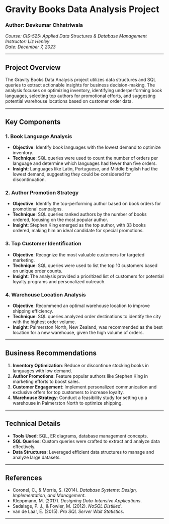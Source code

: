 # Gravity Books Data Analysis Project

### Author: Devkumar Chhatriwala  
*Course: CIS-525: Applied Data Structures & Database Management*  
*Instructor: Liz Henley*  
*Date: December 7, 2023*

---

## Project Overview

The Gravity Books Data Analysis project utilizes data structures and SQL queries to extract actionable insights for business decision-making. The analysis focuses on optimizing inventory, identifying underperforming book languages, selecting top authors for promotional efforts, and suggesting potential warehouse locations based on customer order data.

---

## Key Components

### 1. Book Language Analysis
- **Objective**: Identify book languages with the lowest demand to optimize inventory.
- **Technique**: SQL queries were used to count the number of orders per language and determine which languages had fewer than five orders.
- **Insight**: Languages like Latin, Portuguese, and Middle English had the lowest demand, suggesting they could be considered for discontinuation.

### 2. Author Promotion Strategy
- **Objective**: Identify the top-performing author based on book orders for promotional campaigns.
- **Technique**: SQL queries ranked authors by the number of books ordered, focusing on the most popular author.
- **Insight**: Stephen King emerged as the top author, with 33 books ordered, making him an ideal candidate for special promotions.

### 3. Top Customer Identification
- **Objective**: Recognize the most valuable customers for targeted marketing.
- **Technique**: SQL queries were used to list the top 10 customers based on unique order counts.
- **Insight**: The analysis provided a prioritized list of customers for potential loyalty programs and personalized outreach.

### 4. Warehouse Location Analysis
- **Objective**: Recommend an optimal warehouse location to improve shipping efficiency.
- **Technique**: SQL queries analyzed order destinations to identify the city with the highest order volume.
- **Insight**: Palmerston North, New Zealand, was recommended as the best location for a new warehouse, given the high volume of orders.

---

## Business Recommendations

1. **Inventory Optimization**: Reduce or discontinue stocking books in languages with low demand.
2. **Author Promotions**: Feature popular authors like Stephen King in marketing efforts to boost sales.
3. **Customer Engagement**: Implement personalized communication and exclusive offers for top customers to increase loyalty.
4. **Warehouse Strategy**: Conduct a feasibility study for setting up a warehouse in Palmerston North to optimize shipping.

---

## Technical Details

- **Tools Used**: SQL, ER diagrams, database management concepts.
- **SQL Queries**: Custom queries were crafted to extract and analyze data effectively.
- **Data Structures**: Leveraged efficient data structures to manage and analyze large datasets.

---

## References

- Coronel, C., & Morris, S. (2014). *Database Systems: Design, Implementation, and Management*.
- Kleppmann, M. (2017). *Designing Data-Intensive Applications*.
- Sadalage, P. J., & Fowler, M. (2012). *NoSQL Distilled*.
- van de Laar, E. (2015). *Pro SQL Server Wait Statistics*.

---
